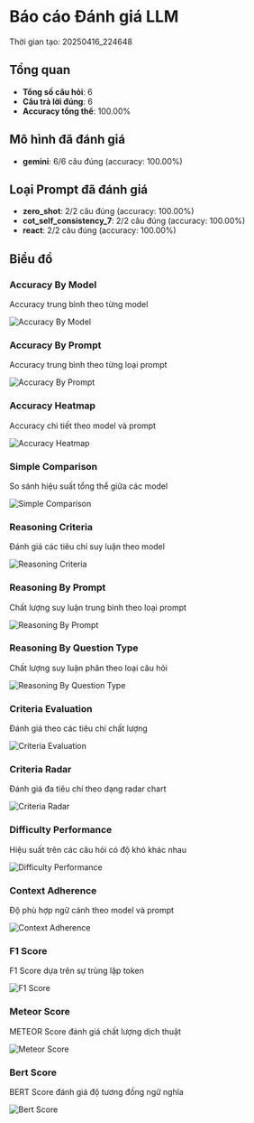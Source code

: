 # Báo cáo Đánh giá LLM

Thời gian tạo: 20250416_224648

## Tổng quan

- **Tổng số câu hỏi**: 6
- **Câu trả lời đúng**: 6
- **Accuracy tổng thể**: 100.00%

## Mô hình đã đánh giá

- **gemini**: 6/6 câu đúng (accuracy: 100.00%)

## Loại Prompt đã đánh giá

- **zero_shot**: 2/2 câu đúng (accuracy: 100.00%)
- **cot_self_consistency_7**: 2/2 câu đúng (accuracy: 100.00%)
- **react**: 2/2 câu đúng (accuracy: 100.00%)

## Biểu đồ

### Accuracy By Model

Accuracy trung bình theo từng model

![Accuracy By Model](..\plots\accuracy_by_model_20250416_224648.png)

### Accuracy By Prompt

Accuracy trung bình theo từng loại prompt

![Accuracy By Prompt](..\plots\accuracy_by_prompt_20250416_224648.png)

### Accuracy Heatmap

Accuracy chi tiết theo model và prompt

![Accuracy Heatmap](..\plots\accuracy_heatmap_20250416_224648.png)

### Simple Comparison

So sánh hiệu suất tổng thể giữa các model

![Simple Comparison](..\plots\model_comparison_20250416_224648.png)

### Reasoning Criteria

Đánh giá các tiêu chí suy luận theo model

![Reasoning Criteria](..\plots\reasoning_criteria_plot_20250416_224648.png)

### Reasoning By Prompt

Chất lượng suy luận trung bình theo loại prompt

![Reasoning By Prompt](..\plots\reasoning_by_prompt_plot_20250416_224648.png)

### Reasoning By Question Type

Chất lượng suy luận phân theo loại câu hỏi

![Reasoning By Question Type](..\plots\reasoning_by_question_type_20250416_224648.png)

### Criteria Evaluation

Đánh giá theo các tiêu chí chất lượng

![Criteria Evaluation](..\plots\criteria_evaluation_20250416_224648.png)

### Criteria Radar

Đánh giá đa tiêu chí theo dạng radar chart

![Criteria Radar](..\plots\criteria_radar_20250416_224648.png)

### Difficulty Performance

Hiệu suất trên các câu hỏi có độ khó khác nhau

![Difficulty Performance](..\plots\difficulty_performance_20250416_224648.png)

### Context Adherence

Độ phù hợp ngữ cảnh theo model và prompt

![Context Adherence](..\plots\context_adherence_20250416_224648.png)

### F1 Score

F1 Score dựa trên sự trùng lặp token

![F1 Score](..\plots\f1_score_20250416_224648.png)

### Meteor Score

METEOR Score đánh giá chất lượng dịch thuật

![Meteor Score](..\plots\meteor_score_20250416_224648.png)

### Bert Score

BERT Score đánh giá độ tương đồng ngữ nghĩa

![Bert Score](..\plots\bert_score_20250416_224648.png)

